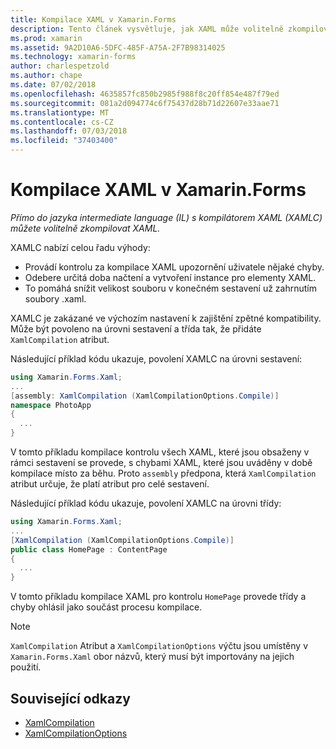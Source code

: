```yaml
---
title: Kompilace XAML v Xamarin.Forms
description: Tento článek vysvětluje, jak XAML může volitelně zkompilován přímo do jazyka intermediate language (IL) s kompilátorem Xamarin.Forms XAML (XAMLC).
ms.prod: xamarin
ms.assetid: 9A2D10A6-5DFC-485F-A75A-2F7B98314025
ms.technology: xamarin-forms
author: charlespetzold
ms.author: chape
ms.date: 07/02/2018
ms.openlocfilehash: 4635857fc850b2985f988f8c20ff854e487f79ed
ms.sourcegitcommit: 081a2d094774c6f75437d28b71d22607e33aae71
ms.translationtype: MT
ms.contentlocale: cs-CZ
ms.lasthandoff: 07/03/2018
ms.locfileid: "37403400"
---
```

# <a name="xaml-compilation-in-xamarinforms"></a>Kompilace XAML v Xamarin.Forms

_Přímo do jazyka intermediate language (IL) s kompilátorem XAML (XAMLC) můžete volitelně zkompilovat XAML._

XAMLC nabízí celou řadu výhody:

- Provádí kontrolu za kompilace XAML upozornění uživatele nějaké chyby.
- Odebere určitá doba načtení a vytvoření instance pro elementy XAML.
- To pomáhá snížit velikost souboru v konečném sestavení už zahrnutím soubory .xaml.

XAMLC je zakázané ve výchozím nastavení k zajištění zpětné kompatibility. Může být povoleno na úrovni sestavení a třída tak, že přidáte `XamlCompilation` atribut.

Následující příklad kódu ukazuje, povolení XAMLC na úrovni sestavení:

```csharp
using Xamarin.Forms.Xaml;
...
[assembly: XamlCompilation (XamlCompilationOptions.Compile)]
namespace PhotoApp
{
  ...
}
```

V tomto příkladu kompilace kontrolu všech XAML, které jsou obsaženy v rámci sestavení se provede, s chybami XAML, které jsou uváděny v době kompilace místo za běhu. Proto `assembly` předpona, která `XamlCompilation` atribut určuje, že platí atribut pro celé sestavení.

Následující příklad kódu ukazuje, povolení XAMLC na úrovni třídy:

```csharp
using Xamarin.Forms.Xaml;
...
[XamlCompilation (XamlCompilationOptions.Compile)]
public class HomePage : ContentPage
{
  ...
}
```

V tomto příkladu kompilace XAML pro kontrolu `HomePage` provede třídy a chyby ohlásil jako součást procesu kompilace.

> [!NOTE]
> `XamlCompilation` Atribut a `XamlCompilationOptions` výčtu jsou umístěny v `Xamarin.Forms.Xaml` obor názvů, který musí být importovány na jejich použití.


## <a name="related-links"></a>Související odkazy

- [XamlCompilation](https://developer.xamarin.com/api/type/Xamarin.Forms.Xaml.XamlCompilationAttribute/)
- [XamlCompilationOptions](https://developer.xamarin.com/api/type/Xamarin.Forms.Xaml.XamlCompilationOptions/)
